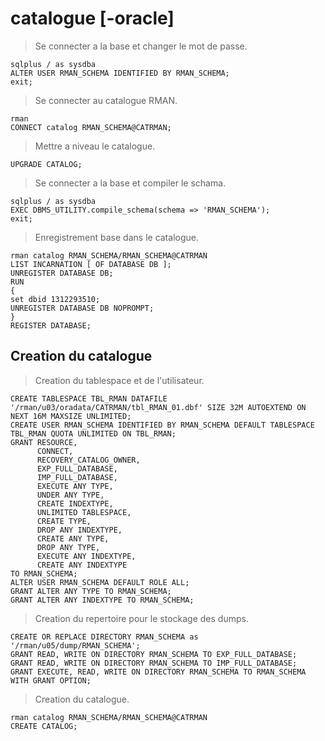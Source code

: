 # catalogue [-oracle]

> Se connecter a la base et changer le mot de passe.

```
sqlplus / as sysdba
ALTER USER RMAN_SCHEMA IDENTIFIED BY RMAN_SCHEMA;
exit;
```

> Se connecter au catalogue RMAN.

```
rman
CONNECT catalog RMAN_SCHEMA@CATRMAN;
```

> Mettre a niveau le catalogue.

```
UPGRADE CATALOG;
```

> Se connecter a la base et compiler le schama.

```
sqlplus / as sysdba
EXEC DBMS_UTILITY.compile_schema(schema => 'RMAN_SCHEMA');
exit;
```

> Enregistrement base dans le catalogue.

```
rman catalog RMAN_SCHEMA/RMAN_SCHEMA@CATRMAN
LIST INCARNATION [ OF DATABASE DB ];
UNREGISTER DATABASE DB;
RUN
{
set dbid 1312293510;
UNREGISTER DATABASE DB NOPROMPT;
}
REGISTER DATABASE;
```

## Creation du catalogue

> Creation du tablespace et de l'utilisateur.

```
CREATE TABLESPACE TBL_RMAN DATAFILE '/rman/u03/oradata/CATRMAN/tbl_RMAN_01.dbf' SIZE 32M AUTOEXTEND ON NEXT 16M MAXSIZE UNLIMITED;
CREATE USER RMAN_SCHEMA IDENTIFIED BY RMAN_SCHEMA DEFAULT TABLESPACE TBL_RMAN QUOTA UNLIMITED ON TBL_RMAN;
GRANT RESOURCE,
      CONNECT,
      RECOVERY_CATALOG_OWNER,
      EXP_FULL_DATABASE,
      IMP_FULL_DATABASE,
      EXECUTE ANY TYPE,
      UNDER ANY TYPE,
      CREATE INDEXTYPE,
      UNLIMITED TABLESPACE,
      CREATE TYPE,
      DROP ANY INDEXTYPE,
      CREATE ANY TYPE,
      DROP ANY TYPE,
      EXECUTE ANY INDEXTYPE,
      CREATE ANY INDEXTYPE
TO RMAN_SCHEMA;
ALTER USER RMAN_SCHEMA DEFAULT ROLE ALL;
GRANT ALTER ANY TYPE TO RMAN_SCHEMA;
GRANT ALTER ANY INDEXTYPE TO RMAN_SCHEMA;
```

> Creation du repertoire pour le stockage des dumps.

```
CREATE OR REPLACE DIRECTORY RMAN_SCHEMA as '/rman/u05/dump/RMAN_SCHEMA';
GRANT READ, WRITE ON DIRECTORY RMAN_SCHEMA TO EXP_FULL_DATABASE;
GRANT READ, WRITE ON DIRECTORY RMAN_SCHEMA TO IMP_FULL_DATABASE;
GRANT EXECUTE, READ, WRITE ON DIRECTORY RMAN_SCHEMA TO RMAN_SCHEMA WITH GRANT OPTION;
```

> Creation du catalogue.

```
rman catalog RMAN_SCHEMA/RMAN_SCHEMA@CATRMAN
CREATE CATALOG;
```
